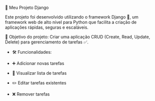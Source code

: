 📌 Meu Projeto Django

Este projeto foi desenvolvido utilizando o framework Django 🐍, um framework web de alto nível para Python que facilita a criação de aplicações rápidas, seguras e escaláveis.

🎯 Objetivo do projeto: Criar uma aplicação CRUD (Create, Read, Update, Delete) para gerenciamento de tarefas ✅.

- 🛠️ Funcionalidades:

- ➕ Adicionar novas tarefas

- 📄 Visualizar lista de tarefas

- ✏️ Editar tarefas existentes

- ❌ Remover tarefas
